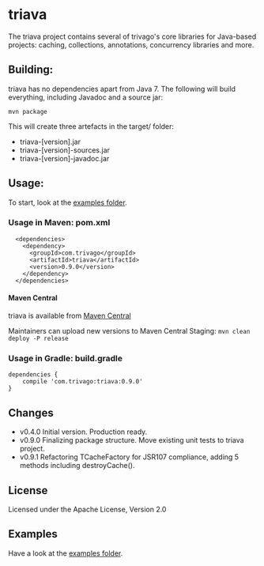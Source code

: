 # triava

The triava project contains several of trivago's core libraries for Java-based projects: caching, collections, annotations, concurrency libraries and more.

## Building:
triava has no dependencies apart from Java 7. The following will build everything, including Javadoc and a source jar:

`mvn package`

This will create three artefacts in the target/ folder:

- triava-[version].jar
- triava-[version]-sources.jar
- triava-[version]-javadoc.jar

## Usage:
To start, look at the [examples folder](./src/examples/java/com/trivago/examples).

### Usage in Maven: pom.xml
```
  <dependencies>
    <dependency>
      <groupId>com.trivago</groupId>
      <artifactId>triava</artifactId>
      <version>0.9.0</version>
    </dependency>
  </dependencies>
```

#### Maven Central
triava is available from [Maven Central](http://search.maven.org/#search|ga|1|a%3A%22triava%22)

Maintainers can upload new versions to Maven Central Staging:
`mvn clean deploy -P release` 


### Usage in Gradle: build.gradle
```
dependencies {
	compile 'com.trivago:triava:0.9.0'
}
```

## Changes ##
- v0.4.0 Initial version. Production ready.
- v0.9.0 Finalizing package structure. Move existing unit tests to triava project.
- v0.9.1 Refactoring TCacheFactory for JSR107 compliance, adding 5 methods including destroyCache().

## License
Licensed under the Apache License, Version 2.0

## Examples
Have a look at the [examples folder](./src/examples/java/com/trivago/examples).
